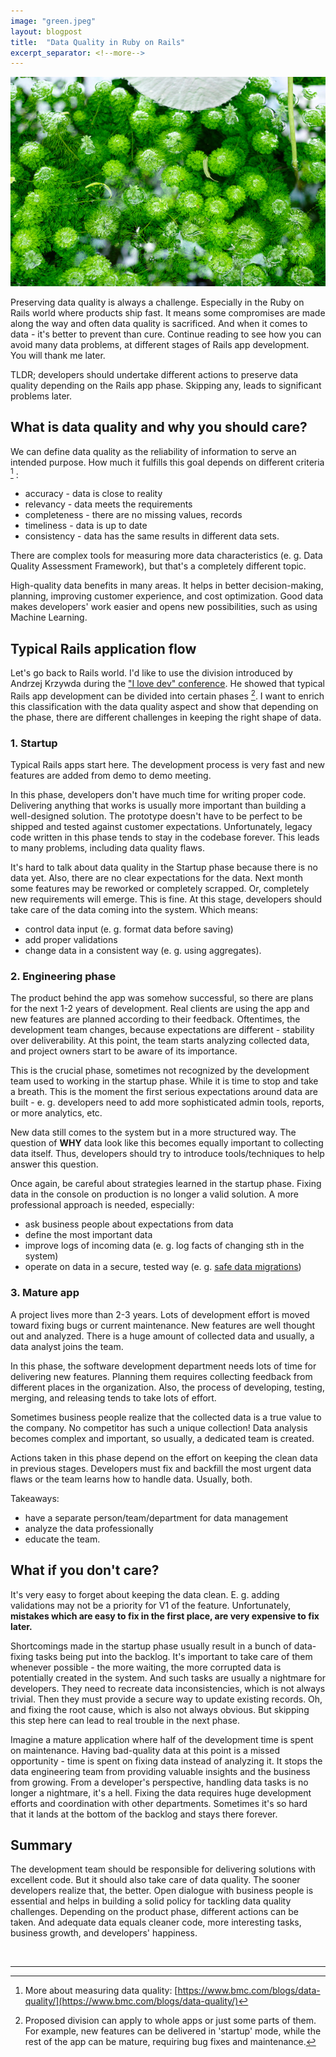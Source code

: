```yaml
---
image: "green.jpeg"
layout: blogpost
title:  "Data Quality in Ruby on Rails"
excerpt_separator: <!--more-->
---
```


![image](/images/green.jpeg)

Preserving data quality is always a challenge. Especially in the Ruby on Rails world where products ship fast.  It means some compromises are made along the way and often data quality is sacrificed. And when it comes to data - it's better to prevent than cure. Continue reading to see how you can avoid many data problems, at different stages of Rails app development. You will thank me later.
<!--more-->

TLDR; developers should undertake different actions to preserve data quality depending on the Rails app phase. Skipping any, leads to significant problems later.

## What is data quality and why you should care?

We can define data quality as the reliability of information to serve an intended purpose. How much it fulfills this goal depends on different criteria [^1] :

- accuracy - data is close to reality
- relevancy - data meets the requirements
- completeness - there are no missing values, records
- timeliness - data is up to date
- consistency - data has the same results in different data sets.

There are complex tools for measuring more data characteristics (e. g. Data Quality Assessment Framework), but that's a completely different topic.

High-quality data benefits in many areas. It helps in better decision-making, planning, improving customer experience, and cost optimization. Good data makes developers' work easier and opens new possibilities, such as using Machine Learning.

## Typical Rails application flow

Let's go back to Rails world. I'd like to use the division introduced by Andrzej Krzywda during the ["I love dev" conference](https://www.visuality.pl/posts/i-love-dev-and-so-do-we). He showed that typical Rails app development can be divided into certain phases [^2]. I want to enrich this classification with the data quality aspect and show that depending on the phase, there are different challenges in keeping the right shape of data.

### 1. Startup

Typical Rails apps start here. The development process is very fast and new features are added from demo to demo meeting.

In this phase, developers don't have much time for writing proper code. Delivering anything that works is usually more important than building a well-designed solution. The prototype doesn't have to be perfect to be shipped and tested against customer expectations. Unfortunately, legacy code written in this phase tends to stay in the codebase forever. This leads to many problems, including data quality flaws.

It's hard to talk about data quality in the Startup phase because there is no data yet. Also, there are no clear expectations for the data. Next month some features may be reworked or completely scrapped. Or, completely new requirements will emerge. This is fine. At this stage, developers should take care of the data coming into the system. Which means:

- control data input (e. g. format data before saving)
- add proper validations
- change data in a consistent way (e. g. using aggregates).

### 2. Engineering phase

The product behind the app was somehow successful, so there are plans for the next 1-2 years of development. Real clients are using the app and new features are planned according to their feedback. Oftentimes, the development team changes, because expectations are different - stability over deliverability. At this point, the team starts analyzing collected data, and project owners start to be aware of its importance.

This is the crucial phase, sometimes not recognized by the development team used to working in the startup phase. While it is time to stop and take a breath. This is the moment the first serious expectations around data are built - e. g. developers need to add more sophisticated admin tools, reports, or more analytics, etc.

New data still comes to the system but in a more structured way. The question of **WHY** data look like this becomes equally important to collecting data itself. Thus, developers should try to introduce tools/techniques to help answer this question.

Once again, be careful about strategies learned in the startup phase. Fixing data in the console on production is no longer a valid solution. A more professional approach is needed, especially:

- ask business people about expectations from data
- define the most important data
- improve logs of incoming data (e. g. log facts of changing sth in the system)
- operate on data in a secure, tested way (e. g. [safe data migrations](https://www.visuality.pl/posts/safe-data-migrations-in-rails))

### 3. Mature app

A project lives more than 2-3 years. Lots of development effort is moved toward fixing bugs or current maintenance. New features are well thought out and analyzed. There is a huge amount of collected data and usually, a data analyst joins the team.

In this phase, the software development department needs lots of time for delivering new features. Planning them requires collecting feedback from different places in the organization. Also, the process of developing, testing, merging, and releasing tends to take lots of effort.

Sometimes business people realize that the collected data is a true value to the company. No competitor has such a unique collection! Data analysis becomes complex and important, so usually, a dedicated team is created.

Actions taken in this phase depend on the effort on keeping the clean data in previous stages. Developers must fix and backfill the most urgent data flaws or the team learns how to handle data. Usually, both.

Takeaways:

- have a separate person/team/department for data management
- analyze the data professionally
- educate the team.

## What if you don't care?

It's very easy to forget about keeping the data clean. E. g.  adding validations may not be a priority for V1 of the feature. Unfortunately, **mistakes which are easy to fix in the first place, are very expensive to fix later.**

Shortcomings made in the startup phase usually result in a bunch of data-fixing tasks being put into the backlog. It's important to take care of them whenever possible - the more waiting, the more corrupted data is potentially created in the system. And such tasks are usually a nightmare for developers. They need to recreate data inconsistencies, which is not always trivial. Then they must provide a secure way to update existing records. Oh, and fixing the root cause, which is also not always obvious. But skipping this step here can lead to real trouble in the next phase.

Imagine a mature application where half of the development time is spent on maintenance. Having bad-quality data at this point is a missed opportunity - time is spent on fixing data instead of analyzing it. It stops the data engineering team from providing valuable insights and the business from growing. From a developer's perspective, handling data tasks is no longer a nightmare, it's a hell. Fixing the data requires huge development efforts and coordination with other departments. Sometimes it's so hard that it lands at the bottom of the backlog and stays there forever.

## Summary

The development team should be responsible for delivering solutions with excellent code. But it should also take care of data quality. The sooner developers realize that, the better. Open dialogue with business people is essential and helps in building a solid policy for tackling data quality challenges. Depending on the product phase, different actions can be taken. And adequate data equals cleaner code, more interesting tasks, business growth, and developers' happiness.

<br>   

--- 

[^1]: More about measuring data quality: [https://www.bmc.com/blogs/data-quality/](https://www.bmc.com/blogs/data-quality/)
[^2]: Proposed division can apply to whole apps or just some parts of them. For example, new features can be delivered in 'startup' mode, while the rest of the app can be mature, requiring bug fixes and maintenance.
